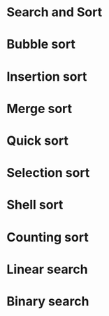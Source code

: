 # Search and Sort
# Bubble sort
# Insertion sort
# Merge sort
# Quick sort
# Selection sort
# Shell sort
# Counting sort
# Linear search
# Binary search
